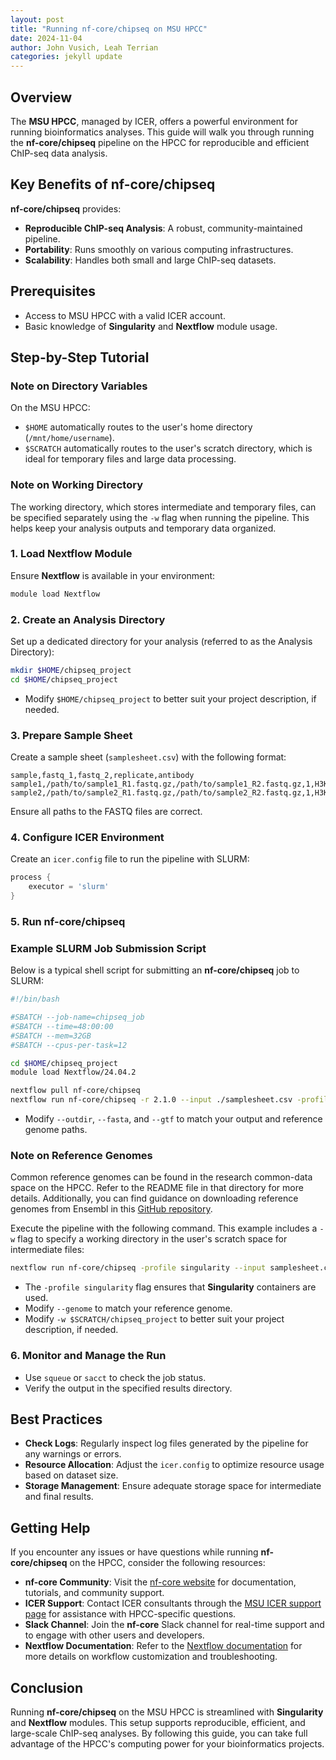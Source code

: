 ```yaml
---
layout: post
title: "Running nf-core/chipseq on MSU HPCC"
date: 2024-11-04
author: John Vusich, Leah Terrian
categories: jekyll update
---
```


## Overview
The **MSU HPCC**, managed by ICER, offers a powerful environment for running bioinformatics analyses. This guide will walk you through running the **nf-core/chipseq** pipeline on the HPCC for reproducible and efficient ChIP-seq data analysis.

## Key Benefits of nf-core/chipseq
**nf-core/chipseq** provides:

- **Reproducible ChIP-seq Analysis**: A robust, community-maintained pipeline.
- **Portability**: Runs smoothly on various computing infrastructures.
- **Scalability**: Handles both small and large ChIP-seq datasets.

## Prerequisites
- Access to MSU HPCC with a valid ICER account.
- Basic knowledge of **Singularity** and **Nextflow** module usage.

## Step-by-Step Tutorial

### Note on Directory Variables
On the MSU HPCC:
- `$HOME` automatically routes to the user's home directory (`/mnt/home/username`).
- `$SCRATCH` automatically routes to the user's scratch directory, which is ideal for temporary files and large data processing.

### Note on Working Directory
The working directory, which stores intermediate and temporary files, can be specified separately using the `-w` flag when running the pipeline. This helps keep your analysis outputs and temporary data organized.

### 1. Load Nextflow Module
Ensure **Nextflow** is available in your environment:
```bash
module load Nextflow
```

### 2. Create an Analysis Directory
Set up a dedicated directory for your analysis (referred to as the Analysis Directory):
```bash
mkdir $HOME/chipseq_project
cd $HOME/chipseq_project
```
- Modify `$HOME/chipseq_project` to better suit your project description, if needed.

### 3. Prepare Sample Sheet
Create a sample sheet (`samplesheet.csv`) with the following format:
```csv
sample,fastq_1,fastq_2,replicate,antibody
sample1,/path/to/sample1_R1.fastq.gz,/path/to/sample1_R2.fastq.gz,1,H3K27ac
sample2,/path/to/sample2_R1.fastq.gz,/path/to/sample2_R2.fastq.gz,1,H3K27me3
```
Ensure all paths to the FASTQ files are correct.

### 4. Configure ICER Environment
Create an `icer.config` file to run the pipeline with SLURM:
```groovy
process {
    executor = 'slurm'
}
```

### 5. Run nf-core/chipseq

### Example SLURM Job Submission Script
Below is a typical shell script for submitting an **nf-core/chipseq** job to SLURM:

```bash
#!/bin/bash

#SBATCH --job-name=chipseq_job
#SBATCH --time=48:00:00
#SBATCH --mem=32GB
#SBATCH --cpus-per-task=12

cd $HOME/chipseq_project
module load Nextflow/24.04.2

nextflow pull nf-core/chipseq
nextflow run nf-core/chipseq -r 2.1.0 --input ./samplesheet.csv -profile singularity --outdir ./chipseq_results --fasta ./Homo_sapiens.GRCh38.dna.primary_assembly.fa.gz --gtf ./Homo_sapiens.GRCh38.108.gtf.gz -work-dir $SCRATCH/chipseq_work -c ./nextflow.config
```
- Modify `--outdir`, `--fasta`, and `--gtf` to match your output and reference genome paths.

### Note on Reference Genomes
Common reference genomes can be found in the research common-data space on the HPCC. Refer to the README file in that directory for more details. Additionally, you can find guidance on downloading reference genomes from Ensembl in this [GitHub repository](https://github.com/johnvusich/reference-genomes).

Execute the pipeline with the following command. This example includes a `-w` flag to specify a working directory in the user's scratch space for intermediate files:

```bash
nextflow run nf-core/chipseq -profile singularity --input samplesheet.csv --genome GRCh38 -c icer.config -w $SCRATCH/chipseq_project
```
- The `-profile singularity` flag ensures that **Singularity** containers are used.
- Modify `--genome` to match your reference genome.
- Modify `-w $SCRATCH/chipseq_project` to better suit your project description, if needed.

### 6. Monitor and Manage the Run
- Use `squeue` or `sacct` to check the job status.
- Verify the output in the specified results directory.

## Best Practices
- **Check Logs**: Regularly inspect log files generated by the pipeline for any warnings or errors.
- **Resource Allocation**: Adjust the `icer.config` to optimize resource usage based on dataset size.
- **Storage Management**: Ensure adequate storage space for intermediate and final results.

## Getting Help
If you encounter any issues or have questions while running **nf-core/chipseq** on the HPCC, consider the following resources:
- **nf-core Community**: Visit the [nf-core website](https://nf-co.re) for documentation, tutorials, and community support.
- **ICER Support**: Contact ICER consultants through the [MSU ICER support page](https://icer.msu.edu/contact) for assistance with HPCC-specific questions.
- **Slack Channel**: Join the **nf-core** Slack channel for real-time support and to engage with other users and developers.
- **Nextflow Documentation**: Refer to the [Nextflow documentation](https://www.nextflow.io/docs/latest/index.html) for more details on workflow customization and troubleshooting.

## Conclusion
Running **nf-core/chipseq** on the MSU HPCC is streamlined with **Singularity** and **Nextflow** modules. This setup supports reproducible, efficient, and large-scale ChIP-seq analyses. By following this guide, you can take full advantage of the HPCC's computing power for your bioinformatics projects.

